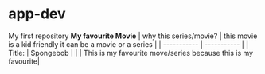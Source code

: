 # app-dev
My first repository
**My favourite Movie**
| why this series/movie? | this movie is a kid friendly it can be a movie or a series |
| ----------- | ----------- |
| Title: | Spongebob |
|  | This is my favourite move/series because this is my favourite|
